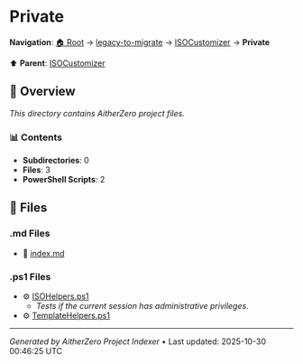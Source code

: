 # Private

**Navigation**: [🏠 Root](../../../index.md) → [legacy-to-migrate](../../index.md) → [ISOCustomizer](../index.md) → **Private**

⬆️ **Parent**: [ISOCustomizer](../index.md)

## 📖 Overview

*This directory contains AitherZero project files.*

### 📊 Contents

- **Subdirectories**: 0
- **Files**: 3
- **PowerShell Scripts**: 2

## 📄 Files

### .md Files

- 📝 [index.md](./index.md)

### .ps1 Files

- ⚙️ [ISOHelpers.ps1](./ISOHelpers.ps1)
  - *Tests if the current session has administrative privileges.*
- ⚙️ [TemplateHelpers.ps1](./TemplateHelpers.ps1)

---

*Generated by AitherZero Project Indexer* • Last updated: 2025-10-30 00:46:25 UTC

